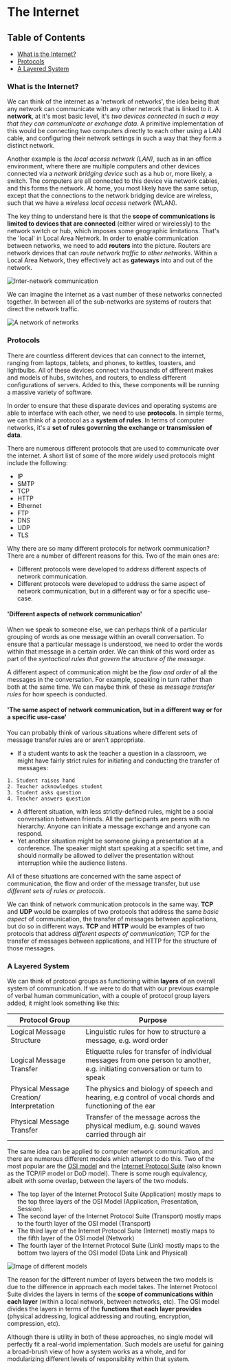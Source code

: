 # The Internet

## Table of Contents
- [What is the Internet?](#what-is-the-internet)
- [Protocols](#protocols)
- [A Layered System](#a-layered-system)

### What is the Internet?
We can think of the internet as a 'network of networks', the idea being that any network can communicate with any other network that is linked to it. A __network__, at it's most basic level, it's *two devices connected in such a way that they can communicate or exchange data*. A primitive implementation of this would be connecting two computers directly to each other using a LAN cable, and configuring their network settings in such a way that they form a distinct network.

Another example is the _local access network (LAN)_, such as in an office environment, where there are multiple computers and other devices connected via a _network bridging device_ such as a hub or, more likely, a switch. The computers are all connected to this device via network cables, and this forms the network. At home, you most likely have the same setup, except that the connections to the network bridging device are wireless, such that we have a _wireless local access network_ (WLAN).

The key thing to understand here is that the __scope of communications is limited to devices that are connected__ (either wired or wirelessly) to the network switch or hub, which imposes some geographic limitations. That's the 'local' in Local Area Network. In order to enable communication between networks, we need to add __routers__ into the picture. Routers are network devices that can _route network traffic to other networks_. Within a Local Area Network, they effectively act as __gateways__ into and out of the network.

![Inter-network communication](https://da77jsbdz4r05.cloudfront.net/images/ls170/what-is-internet-2-LANs-with-routers.png)

We can imagine the internet as a vast number of these networks connected together. In between all of the sub-networks are systems of routers that direct the network traffic.

![A network of networks](https://da77jsbdz4r05.cloudfront.net/images/ls170/what-is-internet-multiple-networks-routers.png)

### Protocols
There are countless different devices that can connect to the internet, ranging from laptops, tablets, and phones, to kettles, toasters, and lightbulbs. All of these devices connect via thousands of different makes and models of hubs, switches, and routers, to endless different configurations of servers. Added to this, these components will be running a massive variety of software.

In order to ensure that these disparate devices and operating systems are able to interface with each other, we need to use __protocols__. In simple terms, we can think of a protocol as a __system of rules__. In terms of computer networks, it's a __set of rules governing the exchange or transmission of data__. 

There are numerous different protocols that are used to communicate over the internet. A short list of some of the more widely used protocols might include the following:
- IP
- SMTP
- TCP
- HTTP
- Ethernet
- FTP
- DNS
- UDP
- TLS

Why there are so many different protocols for network communication? There are a number of different reasons for this. Two of the main ones are:
- Different protocols were developed to address different aspects of network communication.
- Different protocols were developed to address the same aspect of network communication, but in a different way or for a specific use-case.

#### 'Different aspects of network communication'
When we speak to someone else, we can perhaps think of a particular grouping of words as one message within an overall conversation. To ensure that a particular message is understood, we need to order the words within that message in a certain order. We can think of this word order as part of the _syntactical rules that govern the structure of the message_.

A different aspect of communication might be the *flow and order* of all the messages in the conversation. For example, speaking in turn rather than both at the same time. We can maybe think of these as *message transfer rules* for how speech is conducted.

#### 'The same aspect of network communication, but in a different way or for a specific use-case'
You can probably think of various situations where different sets of message transfer rules are or aren't appropriate.
  - If a student wants to ask the teacher a question in a classroom, we might have fairly strict rules for initiating and conducting the transfer of messages:
```
1. Student raises hand
2. Teacher acknowledges student
3. Student asks question
4. Teacher answers question
```
  - A different situation, with less strictly-defined rules, might be a social conversation between friends. All the participants are peers with no hierarchy. Anyone can initiate a message exchange and anyone can respond.
  - Yet another situation might be someone giving a presentation at a conference. The speaker might start speaking at a specific set time, and should normally be allowed to deliver the presentation without interruption while the audience listens.

All of these situations are concerned with the same aspect of communication, the flow and order of the message transfer, but use _different sets of rules or protocols_.

We can think of network communication protocols in the same way. __TCP__ and __UDP__ would be examples of two protocols that address the same _basic aspect_ of communication, the transfer of messages between applications, but do so in different ways. __TCP__ and __HTTP__ would be examples of two protocols that address _different aspects of communication_; TCP for the transfer of messages between applications, and HTTP for the structure of those messages.

### A Layered System
We can think of protocol groups as functioning within __layers__ of an overall system of communication. If we were to do that with our previous example of verbal human communication, with a couple of protocol group layers added, it might look something like this:

| Protocol Group | Purpose |
|-|-|
| Logical Message Structure |	Linguistic rules for how to structure a message, e.g. word order |
| Logical Message Transfer |	Etiquette rules for transfer of individual messages from one person to another, e.g. initiating conversation or turn to speak |
| Physical Message Creation/ Interpretation | The physics and biology of speech and hearing, e.g control of vocal chords and functioning of the ear |
| Physical Message Transfer |	Transfer of the message across the physical medium, e.g. sound waves carried through air |

The same idea can be applied to computer network communication, and there are numerous different models which attempt to do this. Two of the most popular are the [OSI model](https://en.wikipedia.org/wiki/OSI_model) and the [Internet Protocol Suite](https://en.wikipedia.org/wiki/Internet_protocol_suite) (also known as the TCP/IP model or DoD model). There is some rough equivalency, albeit with some overlap, between the layers of the two models.
- The top layer of the Internet Protocol Suite (Application) mostly maps to the top three layers of the OSI Model (Application, Presentation, Session).
- The second layer of the Internet Protocol Suite (Transport) mostly maps to the fourth layer of the OSI model (Transport)
- The third layer of the Internet Protocol Suite (Internet) mostly maps to the fifth layer of the OSI model (Network)
- The fourth layer of the Internet Protocol Suite (Link) mostly maps to the bottom two layers of the OSI model (Data Link and Physical)

![Image of different models](https://da77jsbdz4r05.cloudfront.net/images/ls170/layered-system-osi-tcp-ip-comparison.png)

The reason for the different number of layers between the two models is due to the difference in approach each model takes. The Internet Protocol Suite divides the layers in terms of the __scope of communications within each layer__ (within a local network, between networks, etc). The OSI model divides the layers in terms of the __functions that each layer provides__ (physical addressing, logical addressing and routing, encryption, compression, etc).

Although there is utility in both of these approaches, no single model will perfectly fit a real-world implementation. Such models are useful for gaining a broad-brush view of how a system works as a whole, and for modularizing different levels of responsibility within that system. 

